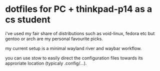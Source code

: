 # dotfiles for PC + thinkpad-p14 as a cs student
i've used my fair share of distributions such as void-linux, fedora etc but gentoo or arch are my personal favourite picks.

my current setup is a minimal wayland river and waybar workflow.

you can use stow to easily direct the configuration files towards its approriate location (typicaly .config/...).

